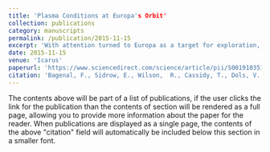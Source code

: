 ```yaml
---
title: 'Plasma Conditions at Europa's Orbit​'
collection: publications
category: manuscripts
permalink: /publication/2015-11-15
excerpt: 'With attention turned to Europa as a target for exploration, we focus on the space environment in which Europa is embedded. We review remote and in situ observations of plasma properties at Europa’s orbit, between Io’s dense, UV-emitting plasma torus and Jupiter’s dynamic plasma sheet. Where observations are limited (e.g. in plasma composition), we supplement our analysis with models of the neutral and plasma populations from Io to Europa. We evaluate variations and uncertainties in plasma properties with radial distance, latitude, longitude and time.'
date: 2015-11-15
venue: 'Icarus'
paperurl: 'https://www.sciencedirect.com/science/article/pii/S0019103515003413'
citation: 'Bagenal, F., Sidrow, E., Wilson,  R., Cassidy, T., Dols, V., Crary, F., Steffl, A., Delamere, P., Kurth, W., and Paterson, W. (2015). Plasma conditions at Europa's orbit. Icarus 261, 1--13.'
---
```


The contents above will be part of a list of publications, if the user clicks the link for the publication than the contents of section will be rendered as a full page, allowing you to provide more information about the paper for the reader. When publications are displayed as a single page, the contents of the above "citation" field will automatically be included below this section in a smaller font.
